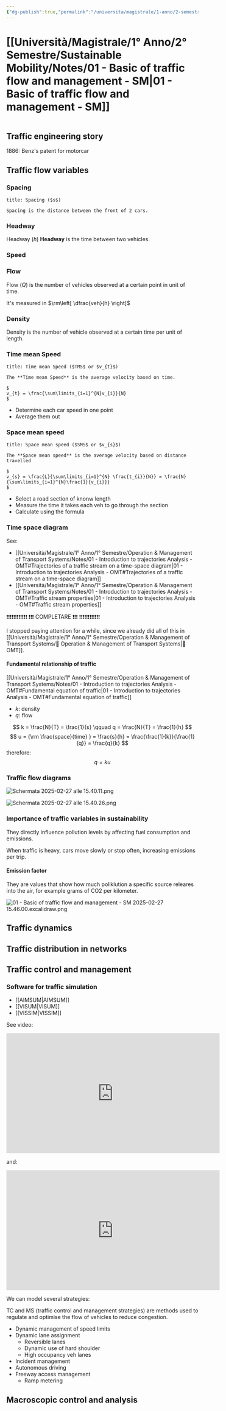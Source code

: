 ```yaml
---
{"dg-publish":true,"permalink":"/universita/magistrale/1-anno/2-semestre/sustainable-mobility/notes/01-basic-of-traffic-flow-and-management-sm/","tags":["UNI"]}
---
```


# [[Università/Magistrale/1° Anno/2° Semestre/Sustainable Mobility/Notes/01 - Basic of traffic flow and management - SM\|01 - Basic of traffic flow and management - SM]]

```table-of-contents
```

## Traffic engineering story

1886: Benz's patent for motorcar

## Traffic flow variables

### Spacing

```ad-Definizione
title: Spacing ($s$)

Spacing is the distance between the front of 2 cars.

```

### Headway

Headway ($h$)
**Headway** is the time between two vehicles.


### Speed

### Flow

Flow ($Q$) is the number of vehicles observed at a certain point in unit of time.

It's measured in $\rm\left[ \dfrac{veh}{h} \right]$

### Density

Density is the number of vehicle observed at a certain time per unit of length.

### Time mean Speed

```ad-Definizione
title: Time mean Speed ($TMS$ or $v_{t}$)

The **Time mean Speed** is the average velocity based on time.

$
v_{t} = \frac{\sum\limits_{i=1}^{N}v_{i}}{N}
$

```


- Determine each car speed in one point
- Average them out

### Space mean speed


```ad-Definizione
title: Space mean speed ($SMS$ or $v_{s}$)

The **Space mean speed** is the average velocity based on distance travelled

$
v_{s} = \frac{L}{\sum\limits_{i=1}^{N} \frac{t_{i}}{N}} = \frac{N}{\sum\limits_{i=1}^{N}\frac{1}{v_{i}}}
$

```


- Select a road section of knonw length
- Measure the time it takes each veh to go through the section
- Calculate using the formula

### Time space diagram

See:
- [[Università/Magistrale/1° Anno/1° Semestre/Operation & Management of Transport Systems/Notes/01 - Introduction to trajectories Analysis - OMT#Trajectories of a traffic stream on a time-space diagram\|01 - Introduction to trajectories Analysis - OMT#Trajectories of a traffic stream on a time-space diagram]]
- [[Università/Magistrale/1° Anno/1° Semestre/Operation & Management of Transport Systems/Notes/01 - Introduction to trajectories Analysis - OMT#Traffic stream properties\|01 - Introduction to trajectories Analysis - OMT#Traffic stream properties]]

❗❗❗❗❗❗❗❗❗❗❗❗
❗❗❗ COMPLETARE ❗❗❗ 
❗❗❗❗❗❗❗❗❗❗❗❗

I stopped paying attention for a while, since we already did all of this in [[Università/Magistrale/1° Anno/1° Semestre/Operation & Management of Transport Systems/🚦 Operation & Management of Transport Systems\|🚦 OMT]].


#### Fundamental relationship of traffic

[[Università/Magistrale/1° Anno/1° Semestre/Operation & Management of Transport Systems/Notes/01 - Introduction to trajectories Analysis - OMT#Fundamental equation of traffic\|01 - Introduction to trajectories Analysis - OMT#Fundamental equation of traffic]]

- $k:$ density
- $q:$ flow

$$
k = \frac{N}{T} = \frac{1}{s} \qquad q = \frac{N}{T} = \frac{1}{h}
$$
$$
u = {\rm \frac{space}{time} } = \frac{s}{h} = \frac{\frac{1}{k}}{\frac{1}{q}} = \frac{q}{k}
$$
therefore:
$$
q=ku
$$

### Traffic flow diagrams

![Schermata 2025-02-27 alle 15.40.11.png](/img/user/Universit%C3%A0/Magistrale/1%C2%B0%20Anno/2%C2%B0%20Semestre/Sustainable%20Mobility/Notes/Allegati/Schermata%202025-02-27%20alle%2015.40.11.png)

![Schermata 2025-02-27 alle 15.40.26.png](/img/user/Universit%C3%A0/Magistrale/1%C2%B0%20Anno/2%C2%B0%20Semestre/Sustainable%20Mobility/Notes/Allegati/Allegati/Schermata%202025-02-27%20alle%2015.40.26.png)

### Importance of traffic variables in sustainability

They directly influence pollution levels by affecting fuel consumption and emissions.

When traffic is heavy, cars move slowly or stop often, increasing emissions per trip.

#### Emission factor

They are values that show how much pollklution a specific source releares into the air, for example grams of CO2 per kilometer.

![01 - Basic of traffic flow and management - SM 2025-02-27 15.46.00.excalidraw.png](/img/user/Universit%C3%A0/Magistrale/1%C2%B0%20Anno/2%C2%B0%20Semestre/Sustainable%20Mobility/Notes/Allegati/01%20-%20Basic%20of%20traffic%20flow%20and%20management%20-%20SM%202025-02-27%2015.46.00.excalidraw.png)



## Traffic dynamics



## Traffic distribution in networks

## Traffic control and management

### Software for traffic simulation

- [[AIMSUM\|AIMSUM]]
- [[VISUM\|VISUM]]
- [[VISSIM\|VISSIM]]

See video:

<iframe width="560" height="315" src="https://www.youtube.com/embed/EmYEmTi43sk?si=7oeCsS-p3l7m_XP8" title="YouTube video player" frameborder="0" allow="accelerometer; autoplay; clipboard-write; encrypted-media; gyroscope; picture-in-picture; web-share" referrerpolicy="strict-origin-when-cross-origin" allowfullscreen></iframe>

and:

<iframe width="560" height="315" src="https://www.youtube.com/embed/dvCi38B1WEI?si=BWaquMQQCWquWG6w" title="YouTube video player" frameborder="0" allow="accelerometer; autoplay; clipboard-write; encrypted-media; gyroscope; picture-in-picture; web-share" referrerpolicy="strict-origin-when-cross-origin" allowfullscreen></iframe>


We can model several strategies:

TC and MS (traffic control and management strategies) are methods used to regulate and optimise the flow of vehicles to reduce congestion.
- Dynamic management of speed limits
- Dynamic lane assignment
	- Reversible lanes
	- Dynamic use of hard shoulder
	- High occupancy veh lanes
- Incident management
- Autonomous driving
- Freeway access management
	- Ramp metering

## Macroscopic control and analysis


